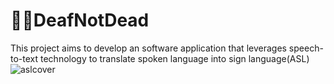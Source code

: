 # 🤟🏽DeafNotDead
This project aims to develop an  software application that leverages speech-to-text technology to translate spoken language into sign language(ASL)
![aslcover](https://github.com/user-attachments/assets/d2283f22-e8c4-4ee9-8202-0f9db4cc9c64)
